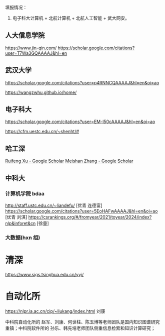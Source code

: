 填报情况： 

1. 电子科大计算机 + 北航计算机 + 北航人工智能 + 武大网安。

## 人大信息学院
https://www.jin-qin.com/
https://scholar.google.com/citations?user=T7Wa3GQAAAAJ&hl=en

## 武汉大学
https://scholar.google.com/citations?user=p4RNNCQAAAAJ&hl=en&oi=ao


https://wangzwhu.github.io/home/
## 电子科大
https://scholar.google.com/citations?user=EM-l50cAAAAJ&hl=en&oi=ao

https://cfm.uestc.edu.cn/~shenht/#
## 哈工深
[‪Ruifeng Xu‬ - ‪Google Scholar‬](https://scholar.google.com/citations?user=mObXnNIAAAAJ&hl=en&oi=ao)
[‪Meishan Zhang‬ - ‪Google Scholar‬](https://scholar.google.com/citations?user=k-chMpIAAAAJ&hl=en&oi=ao)

## 中科大
### 计算机学院 bdaa
http://staff.ustc.edu.cn/~liandefu/ [优青 连德富]
https://scholar.google.com/citations?user=5EoHAFwAAAAJ&hl=en&oi=ao [优青 刘淇]
https://csrankings.org/#/fromyear/2021/toyear/2024/index?nlp&inforet&cn [徐童]
### 大数据(hxn 组)


# 清深
https://www.sigs.tsinghua.edu.cn/yyj/



# 自动化所

https://nlpr.ia.ac.cn/cip/~liukang/index.html
刘康


中科院自动化所的 赵军、刘康、何世柱、陈玉博等老师团队是国内知识图谱研究重镇；中科院软件所的 孙乐、韩先培老师团队侧重信息检索和知识计算研究；
